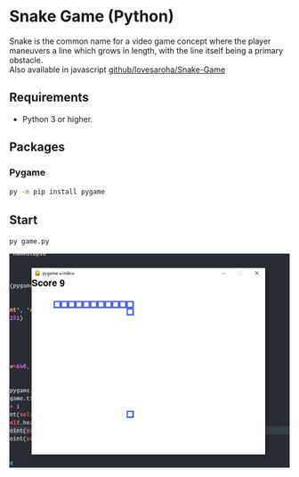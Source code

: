 # Snake Game (Python)
Snake is the common name for a video game concept where the player maneuvers a line which grows in length, with the line itself being a primary obstacle.<br>
Also available in javascript [github/lovesaroha/Snake-Game](https://github.com/lovesaroha/Snake-Game) 

## Requirements
- Python 3 or higher.

## Packages

### Pygame
```bash
py -m pip install pygame
```

## Start 
```bash
py game.py
```

![game](https://raw.githubusercontent.com/lovesaroha/gimages/main/114.png)